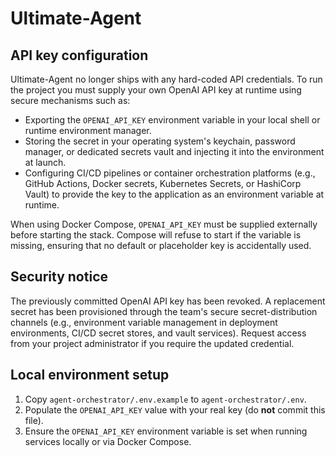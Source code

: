 # Ultimate-Agent

## API key configuration

Ultimate-Agent no longer ships with any hard-coded API credentials. To run the
project you must supply your own OpenAI API key at runtime using secure
mechanisms such as:

- Exporting the `OPENAI_API_KEY` environment variable in your local shell or
  runtime environment manager.
- Storing the secret in your operating system's keychain, password manager, or
  dedicated secrets vault and injecting it into the environment at launch.
- Configuring CI/CD pipelines or container orchestration platforms (e.g.,
  GitHub Actions, Docker secrets, Kubernetes Secrets, or HashiCorp Vault) to
  provide the key to the application as an environment variable at runtime.

When using Docker Compose, `OPENAI_API_KEY` must be supplied externally before
starting the stack. Compose will refuse to start if the variable is missing,
ensuring that no default or placeholder key is accidentally used.

## Security notice

The previously committed OpenAI API key has been revoked. A replacement secret
has been provisioned through the team's secure secret-distribution channels
(e.g., environment variable management in deployment environments, CI/CD secret
stores, and vault services). Request access from your project administrator if
you require the updated credential.

## Local environment setup

1. Copy `agent-orchestrator/.env.example` to `agent-orchestrator/.env`.
2. Populate the `OPENAI_API_KEY` value with your real key (do **not** commit
   this file).
3. Ensure the `OPENAI_API_KEY` environment variable is set when running
   services locally or via Docker Compose.
